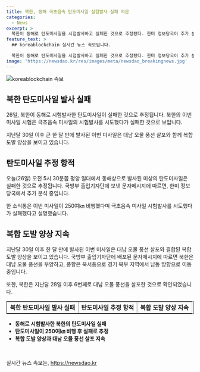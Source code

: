 ```yaml
---
title: 북한, 동해 극초음속 탄도미사일 실험발사 실패 의문
categories:
  - News
excerpt: >
  북한이 동해로 탄도미사일을 시험발사하고 실패한 것으로 추정됐다. 한미 정보당국이 추가 분석 중인 가운데, 이번 발사는 지난달 이후 약 한 달 만인데 이는 복합 도발의 일환이다. 또한, 북한은 대남 오물 풍선을 다시 살포하고 있으며, 이로써 이번 발사는 6번째 도발이다. (150자)
feature_text: >
  ## koreablockchain 실시간 뉴스 속보입니다.

  북한이 동해로 탄도미사일을 시험발사하고 실패한 것으로 추정됐다. 한미 정보당국이 추가 분석 중인 가운데, 이번 발사는 지난달 이후 약 한 달 만인데 이는 복합 도발의 일환이다. 또한, 북한은 대남 오물 풍선을 다시 살포하고 있으며, 이로써 이번 발사는 6번째 도발이다. (150자)
image: 'https://newsdao.kr/res/images/meta/newsdao_breakingnews.jpg'
---
```


<p><img src="https://newsdao.kr/res/images/meta/newsdao_breakingnews.jpg" alt="koreablockchain 속보" /></p>

<h2 data-ke-size="size26">북한 탄도미사일 발사 실패</h2>

<p data-ke-size="size16">26일, 북한이 동해로 시험발사한 탄도미사일이 실패한 것으로 추정됩니다. 북한의 이번 미사일 시험은 극초음속 미사일의 시험발사를 시도했다가 실패한 것으로 보입니다.</p>

<p data-ke-size="size16">지난달 30일 이후 근 한 달 만에 발사된 이번 미사일은 대남 오물 풍선 살포와 함께 복합 도발 양상을 보이고 있습니다.</p>

<h2 data-ke-size="size26">탄도미사일 추정 항적</h2>

<p data-ke-size="size16">오늘(26일) 오전 5시 30분쯤 평양 일대에서 동해상으로 발사된 미상의 탄도미사일은 실패한 것으로 추정됩니다. 국방부 출입기자단에 보낸 문자메시지에 따르면, 한미 정보당국에서 추가 분석 중입니다.</p>

<p data-ke-size="size16">한 소식통은 이번 미사일이 250여㎞ 비행했다며 극초음속 미사일 시험발사를 시도했다가 실패했다고 설명했습니다.</p>

<h2 data-ke-size="size26">복합 도발 양상 지속</h2>

<p data-ke-size="size16">지난달 30일 이후 한 달 만에 발사된 이번 미사일은 대남 오물 풍선 살포와 결합된 복합 도발 양상을 보이고 있습니다. 국방부 출입기자단에 배포된 문자메시지에 따르면 북한은 대남 오물 풍선을 부양하고, 풍향은 북서풍으로 경기 북부 지역에서 남동 방향으로 이동 중입니다.</p>

<p data-ke-size="size16">또한, 북한은 지난달 28일 이후 6번째로 대남 오물 풍선을 살포한 것으로 확인되었습니다.</p>

<table style="width: 100%;" border="1">
<tbody>
<tr>
<td style="text-align: center; height: 17px;"><b>북한 탄도미사일 발사 실패</b></td>
<td style="text-align: center; height: 17px;"><b>탄도미사일 추정 항적</b></td>
<td style="text-align: center; height: 17px;"><b>복합 도발 양상 지속</b></td>
</tr>
</tbody>
</table>

<ul>
<li><b>동해로 시험발사한 북한의 탄도미사일 실패</b></li>
<li><b>탄도미사일이 250여㎞ 비행 후 실패로 추정</b></li>
<li><b>복합 도발 양상과 대남 오물 풍선 살포 지속</b></li>
</ul>

<p data-ke-size="size16">&nbsp;</p>
실시간 뉴스 속보는, <a href="https://newsdao.kr" rel="dofollow">https://newsdao.kr</a>


